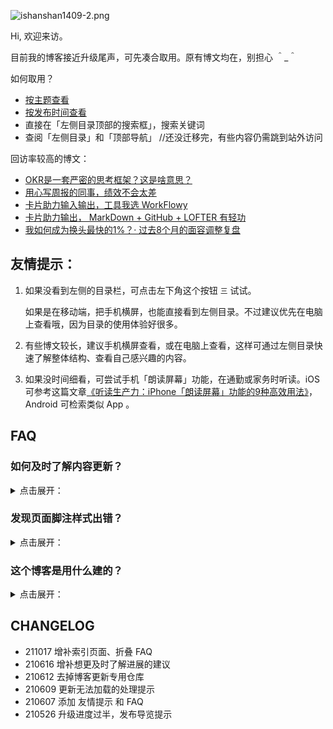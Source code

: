 


![ishanshan1409-2.png](http://ishanshan.zoomquiet.top/share/ishanshan1409-2.png?imageView2/2/w/400 ':size=100')





Hi, 欢迎来访。

目前我的博客接近升级尾声，可先凑合取用。原有博文均在，别担心 ＾_＾

如何取用？

- [按主题查看](_sidebar.md)
- [按发布时间查看](index_update.md)
- 直接在「左侧目录顶部的搜索框」，搜索关键词
- 查阅「左侧目录」和「顶部导航」 //还没迁移完，有些内容仍需跳到站外访问

回访率较高的博文：

* [OKR是一套严密的思考框架？这是啥意思？](cmty/tips_MBOKRframe.md)
* [用心写周报的同事，绩效不会太差](selfedu/TipsWeekly.md)
* [卡片助力输入输出，工具我选 WorkFlowy](selfedu/HbOutputWorkFlowy.md)
* [卡片助力输出， MarkDown + GitHub + LOFTER 有轻功](wr/HbOutputbyCards.md)
* [我如何成为换头最快的1%？· 过去8个月的面容调整复盘](selfedu/RevFacialGrowth.md)



## 友情提示：

1. 如果没看到左侧的目录栏，可点击左下角这个按钮 `三` 试试。

    如果是在移动端，把手机横屏，也能直接看到左侧目录。不过建议优先在电脑上查看哦，因为目录的使用体验好很多。


2. 有些博文较长，建议手机横屏查看，或在电脑上查看，这样可通过左侧目录快速了解整体结构、查看自己感兴趣的内容。

3. 如果没时间细看，可尝试手机「朗读屏幕」功能，在通勤或家务时听读。iOS 可参考这篇文章[《听读生产力：iPhone「朗读屏幕」功能的9种高效用法》](https://mp.weixin.qq.com/s/jPsZxS0LXCRChrKXJ8-r0g)， Android 可检索类似 App 。

## FAQ


### 如何及时了解内容更新？
<details>
<summary> 点击展开：  </summary>




如果你希望了解整个博客主要有哪些更新，可以留意这个页面：

[内容更新列表](index_update.md)

接下来如果有较大更新，比如发布了新博文，或者对已有博文做了较大迭代，我都会更新到上述「内容更新列表」。


如果你有比较关注的主题，希望及时了解更新，欢迎到 GitHub watch 对应仓库 ：[https://github.com/ishanshan](https://github.com/ishanshan)



<br>

[embed](about/_eb_outputchannel_card.md ':include')

</details>

### 发现页面脚注样式出错？

<details>
<summary> 点击展开：  </summary>


如果遇到脚注序号或样式不对，可刷新一下页面，通常刷新后就会正常。

我只知道这是个 bug ，但还不会修……如果你能帮忙修复，感激不尽：D

这是源代码：https://github.com/ishanshan/ishanshan.github.io

</details>

### 这个博客是用什么建的？

<details>
<summary> 点击展开：  </summary>

是用 [docsify](https://docsify.js.org/#/) + [GitHub](https://docsify.js.org/#/deploy?id=github-pages) 。


超级感谢给我推荐 docsify 的 [@梁超](http://liangchao.site/)、耐心地帮我实现好些需求的 [@竹间漪](https://mp.weixin.qq.com/s/cfDiyg8K5jsH3MWvo2whaQ) 。

没有他们，估计很难这么快用上：D


</details>





## CHANGELOG

- 211017 增补索引页面、折叠 FAQ
- 210616 增补想更及时了解进展的建议
- 210612 去掉博客更新专用仓库
- 210609 更新无法加载的处理提示
- 210607 添加 友情提示 和 FAQ
- 210526 升级进度过半，发布导览提示
